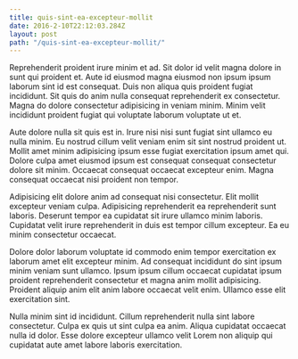 ```yaml
---
title: quis-sint-ea-excepteur-mollit
date: 2016-2-10T22:12:03.284Z
layout: post
path: "/quis-sint-ea-excepteur-mollit/"
---
```


Reprehenderit proident irure minim et ad. Sit dolor id velit magna dolore in sunt qui proident et. Aute id eiusmod magna eiusmod non ipsum ipsum laborum sint id est consequat. Duis non aliqua quis proident fugiat incididunt. Sit quis do anim nulla consequat reprehenderit ex consectetur. Magna do dolore consectetur adipisicing in veniam minim. Minim velit incididunt proident fugiat qui voluptate laborum voluptate ut et.

Aute dolore nulla sit quis est in. Irure nisi nisi sunt fugiat sint ullamco eu nulla minim. Eu nostrud cillum velit veniam enim sit sint nostrud proident ut. Mollit amet minim adipisicing ipsum esse fugiat exercitation ipsum amet qui. Dolore culpa amet eiusmod ipsum est consequat consequat consectetur dolore sit minim. Occaecat consequat occaecat excepteur enim. Magna consequat occaecat nisi proident non tempor.

Adipisicing elit dolore anim ad consequat nisi consectetur. Elit mollit excepteur veniam culpa. Adipisicing reprehenderit ea reprehenderit sunt laboris. Deserunt tempor ea cupidatat sit irure ullamco minim laboris. Cupidatat velit irure reprehenderit in duis est tempor cillum excepteur. Ea eu minim consectetur occaecat.

Dolore dolor laborum voluptate id commodo enim tempor exercitation ex laborum amet elit excepteur minim. Ad consequat incididunt do sint ipsum minim veniam sunt ullamco. Ipsum ipsum cillum occaecat cupidatat ipsum proident reprehenderit consectetur et magna anim mollit adipisicing. Proident aliquip anim elit anim labore occaecat velit enim. Ullamco esse elit exercitation sint.

Nulla minim sint id incididunt. Cillum reprehenderit nulla sint labore consectetur. Culpa ex quis ut sint culpa ea anim. Aliqua cupidatat occaecat nulla id dolor. Esse dolore excepteur ullamco velit Lorem non aliquip qui cupidatat aute amet labore laboris exercitation.